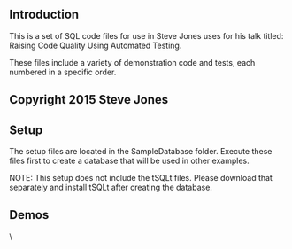 ## Introduction

This is a set of SQL code files for use in Steve Jones uses for his talk titled: Raising Code Quality Using Automated Testing.

These files include a variety of demonstration code and tests, each numbered in a specific order.

## Copyright 2015 Steve Jones

## Setup

The setup files are located in the SampleDatabase folder. Execute these files first to create a database that will be used in other examples. 

NOTE: This setup does not include the tSQLt files. Please download that separately and install tSQLt after creating the database.

## Demos
\